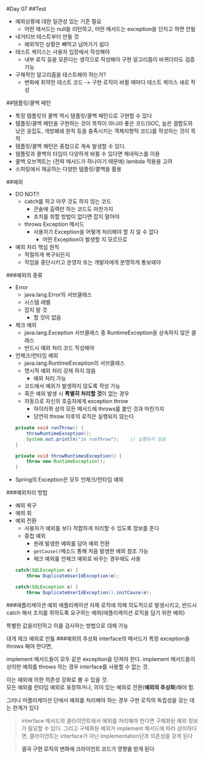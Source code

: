 #Day 07
##Test
- 예외상황에 대한 일관성 있는 기준 필요
	- 어떤 메서드는 null을 리턴하고, 어떤 메서드는 exception을 던지고 하면 안됨
- 네거티브 테스트부터 만들 것
	- 예외적인 상황은 빼먹고 넘어가기 쉽다
- 테스트 케이스는 사용자 입장에서 작성해야
	- 내부 로직 등을 모른다는 생각으로 작성해야 구현 알고리즘이 바뀌더라도 검증 가능
- 구체적인 알고리즘을 테스트해야 하는가?
	- 변화에 취약한 테스트 코드 -> 구현 로직이 바뀔 때마다 테스트 케이스 새로 작성

##템플릿/콜백 패턴
- 특정 템플릿의 콜백 역시 템플릿/콜백 패턴으로 구현할 수 있다
- 템플릿/콜백 패턴을 구현하는 것이 목적이 아니라 좋은 코드(SOC, 높은 결합도와 낮은 응집도, 개방폐쇄 원칙 등을 충족시키는 객체지향적 코드)를 작성하는 것이 목적
- 템플릿/콜백 패턴은 중첩으로 계속 발생할 수 있다.
- 템플릿과 콜백의 타입이 다양하게 바뀔 수 있다면 제네릭스를 이용
- 콜백 오브젝트는 (전략 메서드가 하나이기 때문에) lambda 적용을 고려
- 스피링에서 제공하는 다양한 템플릿/콜백을 활용

##예외
- DO NOT!!
	- catch를 하고 아무 것도 하지 않는 코드
		- 콘솔에 출력만 하는 코드도 마찬가지
		- 조치를 취할 방법이 없다면 잡지 말아야
	- throws Exception 메서드
		- 사용자가 Exception을 어떻게 처리해야 할 지 알 수 없다
			- 어떤 Exception이 발생할 지 모르므로
- 예외 처리 핵심 원칙
	- 적절하게 복구되든지
	- 작업을 중단시키고 운영자 또는 개발자에게 분명하게 통보돼야

###예외의 종류
- Error
	- java.lang.Error의 서브클래스
	- 시스템 레벨
	- 잡지 말 것
		- 할 것이 없음
- 체크 예외
	- java.lang.Exception 서브클래스 중 RuntimeException을 상속하지 않은 클래스
	- 반드시 예외 처리 코드 작성해야
- 언체크/런타임 예외
	- java.lang.RuntimeException의 서브클래스
	- 명시적 예외 처리 강제 하지 않음
		- 예외 처리 가능
	- 코드에서 예외가 발생하지 않도록 작성 가능
	- 혹은 예외 발생 시 **특별히 처리할 것**이 없는 경우
	- 자동으로 자신의 호출자에게 exception throw
		- 하이러퀴 상의 모든 메서드에 throws를 붙인 것과 마찬가지
		- 당연히 throw 이후의 로직은 실행되지 않는다
    ```java
	private void runThrow() {
		throwRuntimeException();
		System.out.println("in runThrow");    // 실행되지 않음
	}
	
	private void throwRuntimesException() {
		throw new RuntimeException();
	}
	```
- Spring의 Exception은 모두 언체크/런타임 예외

###예외처리 방법
- 예외 복구
- 예외 회
- 예외 전환
	- 사용자가 예외를 보다 적합하게 처리할 수 있도록 정보를 준다
	- 중첩 예외
		- 원래 발생한 예외를 담아 예외 전환
		- `getCause()`메소드 통해 처음 발생한 예외 참조 가능
		- 체크 예외를 언체크 예외로 바꾸는 경우에도 사용
	```java
	catch(SQLException e) {
		throw DuplicateUserIdException(e);
	```
	```java
	catch(SQLException e) {
		throw DuplicateUserIdException().initCause(e);
	```
###애플리케이션 예외
애플리케이션 자체 로직에 의해 의도적으로 발생시키고, 반드시 catch 해서 조치를 취하도록 요구하는 예외(애플리케이션 로직을 담기 위한 예외)

특별한 값을리턴하고 이를 검사하는 방법으로 대체 가능

대개 체크 예외로 만듦
###예외의 추상화
interface의 메서드가 특정 exception을 throws 해야 한다면,

implement 메서드들이 모두 같은 exception을 던져야 한다. implement 메서드들이 상이한 예외를 throws 하는 경우 interface를 사용할 수 없는 것.

이는 예외에 의한 의존성 강화로 볼 수 있을 것.    
모든 예외를 런타임 예외로 포장하거나, 의미 있는 예외로 전환(**예외의 추상화**)해야 함.

그러나 어플리케이션 단에서 예외를 처리해야 하는 경우 구현 로직의 독립성을 갖는 데는 한계가 있다
>interface 메서드의 클라이언트에서 예외를 처리해야 한다면 구체화된 예외 정보가 필요할 수 있다. 그리고 구체화된 예외가 implement 메서드에 따라 상이하다면, 클라이언트는 interface가 아닌 implementation단과 의존성을 갖게 된다

>**결국 구현 로직의 변화에 크라이언트 코드가 영향을 받게 된다**
